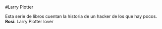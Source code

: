 #Larry Plotter

Esta serie de libros cuentan la historia de un hacker de los que hay pocos.
**Rosi**. Larry Plotter lover

